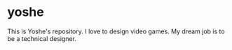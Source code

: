 # yoshe
This is Yoshe's repository.
I love to design video games.
My dream job is to be a technical designer.
